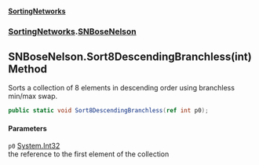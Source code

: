 #### [SortingNetworks](index.md 'index')
### [SortingNetworks](SortingNetworks.md 'SortingNetworks').[SNBoseNelson](SortingNetworks_SNBoseNelson.md 'SortingNetworks.SNBoseNelson')
## SNBoseNelson.Sort8DescendingBranchless(int) Method
Sorts a collection of 8 elements in descending order using branchless min/max swap.  
```csharp
public static void Sort8DescendingBranchless(ref int p0);
```
#### Parameters
<a name='SortingNetworks_SNBoseNelson_Sort8DescendingBranchless(int)_p0'></a>
`p0` [System.Int32](https://docs.microsoft.com/en-us/dotnet/api/System.Int32 'System.Int32')  
the reference to the first element of the collection
  
